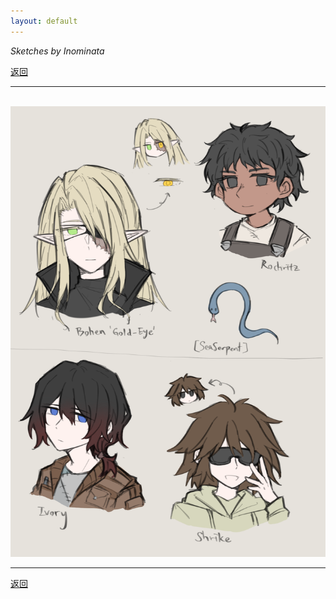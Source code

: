 ```yaml
---
layout: default
---
```


_Sketches by Inominata_

[返回](../)

* * *

<br />

<img src="../docs/assets/images/supportingcharacters1.png" width="750" />

<br />

* * *

[返回](../)
